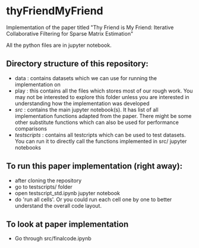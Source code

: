 # thyFriendMyFriend
Implementation of the paper titled "Thy Friend is My Friend: Iterative Collaborative Filtering for Sparse Matrix Estimation"

All the python files are in jupyter notebook.

## Directory structure of this repository:
- data        : contains datasets which we can use for running the implementation on
- play        : this contains all the files which stores most of our rough work. You
                may not be interested to explore this folder unless you are interested
                in understanding how the implementation was developed
- *src*         : contains the main jupyter notebook(s). It has list of all
                implementation functions adapted from the paper. There might be
                some other substitute functions which can also be used for
                performance comparisons
- *testscripts* : contains all testcripts which can be used to test datasets. You
                can run it to directly call the functions implemented in src/ jupyter
                notebooks

## To run this paper implementation (right away):
- after cloning the repository
- go to testscripts/ folder
- open testscript_std.ipynb jupyter notebook
- do 'run all cells'.
Or you could run each cell one by one to better understand the overall
code layout.

## To look at paper implementation
- Go through src/finalcode.ipynb
